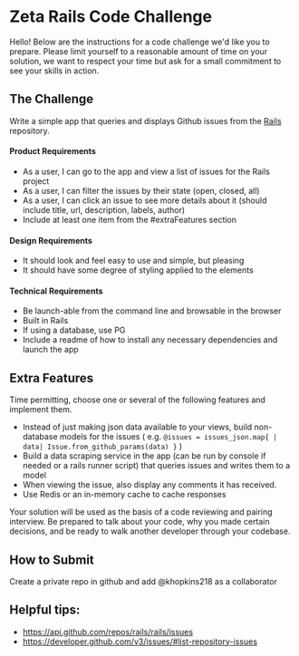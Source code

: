 # Zeta Rails Code Challenge

Hello! Below are the instructions for a code challenge we'd like you to prepare. Please limit yourself to a reasonable amount of time on your solution, we want to respect your time but ask for a small commitment to see your skills in action.

## The Challenge

Write a simple app that queries and displays Github issues from the [Rails](https://github.com/rails/rails) repository.

#### Product Requirements

- As a user, I can go to the app and view a list of issues for the Rails project
- As a user, I can filter the issues by their state (open, closed, all)
- As a user, I can click an issue to see more details about it (should include title, url, description, labels, author)
- Include at least one item from the #extraFeatures section

#### Design Requirements

- It should look and feel easy to use and simple, but pleasing
- It should have some degree of styling applied to the elements

#### Technical Requirements

- Be launch-able from the command line and browsable in the browser
- Built in Rails
- If using a database, use PG
- Include a readme of how to install any necessary dependencies and launch the app

## Extra Features

Time permitting, choose one or several of the following features and implement them.

- Instead of just making json data available to your views, build non-database models for the issues ( e.g. `@issues = issues_json.map{ | data| Issue.from_github_params(data) }` )
- Build a data scraping service in the app (can be run by console if needed or a rails runner script) that queries issues and writes them to a model
- When viewing the issue, also display any comments it has received.
- Use Redis or an in-memory cache to cache responses

Your solution will be used as the basis of a code reviewing and pairing interview. Be prepared to talk about your code, why you made certain decisions, and be ready to walk another developer through your codebase.

## How to Submit

Create a private repo in github and add @khopkins218 as a collaborator

## Helpful tips:

- https://api.github.com/repos/rails/rails/issues
- https://developer.github.com/v3/issues/#list-repository-issues
